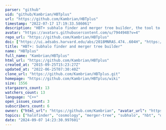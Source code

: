 ```yaml
---
parser: "github"
uid: "github/Kambrian/HBTplus"
url: "https://github.com/Kambrian/HBTplus"
timestamp: "2022-07-17 17:19:33.586061"
description: "HBT+ subhalo finder and merger tree builder, the tool to get you out of mess and back to physics."
avatar: "https://avatars.githubusercontent.com/u/7944948?v=4"
repo_url: "https://github.com/Kambrian/HBTplus"
doi: ["https://ui.adsabs.harvard.edu/abs/2018MNRAS.474..604H", "https://ui.adsabs.harvard.edu/abs/2017ascl.soft11023H/abstract"]
title: "HBT+: Subhalo finder and merger tree builder"
name: "HBTplus"
full_name: "Kambrian/HBTplus"
html_url: "https://github.com/Kambrian/HBTplus"
created_at: "2015-09-25T15:23:27Z"
updated_at: "2022-06-25T07:30:40Z"
clone_url: "https://github.com/Kambrian/HBTplus.git"
homepage: "https://github.com/Kambrian/HBTplus/wiki"
size: 1556
stargazers_count: 13
watchers_count: 13
language: "C++"
open_issues_count: 3
subscribers_count: 6
owner: {"html_url": "https://github.com/Kambrian", "avatar_url": "https://avatars.githubusercontent.com/u/7944948?v=4", "login": "Kambrian", "type": "User"}
topics: ["halofinder", "cosmology", "merger-tree", "subhalo", "hbt", "dark-matter", "astrophysics", "simulation"]
date: "2024-09-07 14:23:30.997601"
---
```

